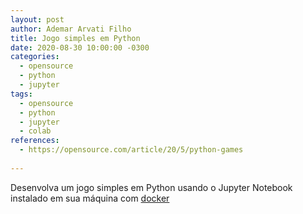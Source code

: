 ```yaml
---
layout: post
author: Ademar Arvati Filho
title: Jogo simples em Python
date: 2020-08-30 10:00:00 -0300
categories: 
  - opensource
  - python
  - jupyter
tags:
  - opensource
  - python
  - jupyter
  - colab
references:
  - https://opensource.com/article/20/5/python-games
  
---
```

Desenvolva um jogo simples em Python usando o Jupyter Notebook instalado em sua máquina com [docker](https://hub.docker.com/r/jupyter/minimal-notebook)


